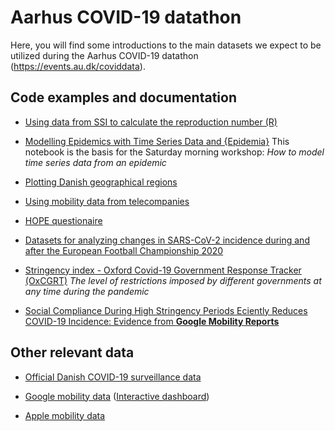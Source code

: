 # Aarhus COVID-19 datathon

Here, you will find some introductions to the main datasets we expect to be utilized during the Aarhus COVID-19 datathon (<https://events.au.dk/coviddata>).

## Code examples and documentation

  - [Using data from SSI to calculate the reproduction number (R)](data/calculate-R-from-ssi-data)
  
  - [Modelling Epidemics with Time Series Data and {Epidemia}](data/timeseries_modelling_with_epidemia)
  This notebook is the basis for the Saturday morning workshop: *How to model time series data from an epidemic*

  - [Plotting Danish geographical regions](data/DK-geographical-regions/)
  
  - [Using mobility data from telecompanies](data/Mobility-telco/)
  
  - [HOPE questionaire](data/HOPE-questionaire/)

  - [Datasets for analyzing changes in SARS-CoV-2 incidence during and after the European Football Championship 2020](data/Euro2020/)
  
  - [Stringency index - Oxford Covid-19 Government Response Tracker (OxCGRT)](data/OxCGRT/)
  *The level of restrictions imposed by different governments at any time during the pandemic*
  
  - [Social Compliance During High Stringency Periods Eciently Reduces COVID-19 Incidence: Evidence from **Google Mobility Reports**](data/social-compliance/)

  
## Other relevant data

  - [Official Danish COVID-19 surveillance data](https://covid19.ssi.dk/overvagningsdata/download-fil-med-overvaagningdata)
  
  - [Google mobility data](https://www.google.com/covid19/mobility/) 
    ([Interactive dashboard](https://datastudio.google.com/s/usF-uIdha8w))
  
  - [Apple mobility data](https://covid19.apple.com/mobility)
  

